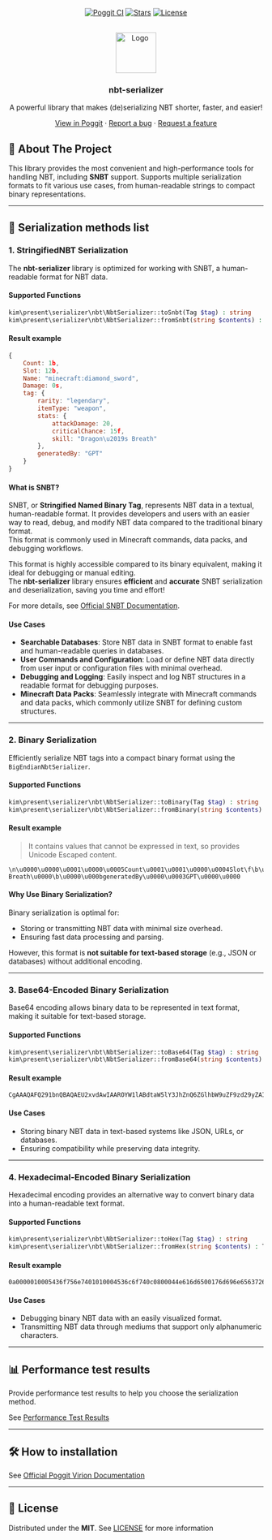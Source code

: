 <!-- PROJECT BADGES -->
<div align="center">

[![Poggit CI][poggit-ci-badge]][poggit-ci-url]
[![Stars][stars-badge]][stars-url]
[![License][license-badge]][license-url]

</div>

<!-- PROJECT LOGO -->
<br />
<div align="center">
  <img src="https://raw.githubusercontent.com/presentkim-pm/nbt-serializer/main/assets/icon.png" alt="Logo" width="80" height="80"/>
  <h3>nbt-serializer</h3>
  <p align="center">
    A powerful library that makes (de)serializing NBT shorter, faster, and easier!

[View in Poggit][poggit-ci-url] · [Report a bug][issues-url] · [Request a feature][issues-url]

  </p>
</div>


<!-- ABOUT THE PROJECT -->
## 🌟 About The Project

This library provides the most convenient and high-performance tools for handling NBT, including **SNBT** support.
Supports multiple serialization formats to fit various use cases, from human-readable strings to compact binary representations.  

---

## 🚀 Serialization methods list

### 1. StringifiedNBT Serialization
The **nbt-serializer** library is optimized for working with SNBT, a human-readable format for NBT data. 

#### Supported Functions
```php
kim\present\serializer\nbt\NbtSerializer::toSnbt(Tag $tag) : string
kim\present\serializer\nbt\NbtSerializer::fromSnbt(string $contents) : Tag
```

#### Result example
```js
{
    Count: 1b,
    Slot: 12b,
    Name: "minecraft:diamond_sword",
    Damage: 0s,
    tag: {
        rarity: "legendary",
        itemType: "weapon",
        stats: {
            attackDamage: 20,
            criticalChance: 15f,
            skill: "Dragon\u2019s Breath"
        },
        generatedBy: "GPT"
    }
}
```

#### What is SNBT?
SNBT, or **Stringified Named Binary Tag**, represents NBT data in a textual, human-readable format.
It provides developers and users with an easier way to read, debug, and modify NBT data compared to the traditional binary format.  
This format is commonly used in Minecraft commands, data packs, and debugging workflows.

This format is highly accessible compared to its binary equivalent, making it ideal for debugging or manual editing.  
The **nbt-serializer** library ensures **efficient** and **accurate** SNBT serialization and deserialization, saving you time and effort!

For more details, see [Official SNBT Documentation](https://minecraft.fandom.com/wiki/NBT_format#SNBT_format).

#### Use Cases
- **Searchable Databases**: Store NBT data in SNBT format to enable fast and human-readable queries in databases.
- **User Commands and Configuration**: Load or define NBT data directly from user input or configuration files with minimal overhead.
- **Debugging and Logging**: Easily inspect and log NBT structures in a readable format for debugging purposes.
- **Minecraft Data Packs**: Seamlessly integrate with Minecraft commands and data packs, which commonly utilize SNBT for defining custom structures.

---

### 2. Binary Serialization
Efficiently serialize NBT tags into a compact binary format using the `BigEndianNbtSerializer`.

#### Supported Functions
```php
kim\present\serializer\nbt\NbtSerializer::toBinary(Tag $tag) : string
kim\present\serializer\nbt\NbtSerializer::fromBinary(string $contents) : Tag
```

#### Result example
> It contains values that cannot be expressed in text, so provides Unicode Escaped content.
```
\n\u0000\u0000\u0001\u0000\u0005Count\u0001\u0001\u0000\u0004Slot\f\b\u0000\u0004Name\u0000\u0017minecraft:diamond_sword\u0002\u0000\u0006Damage\u0000\u0000\n\u0000\u0003tag\b\u0000\u0006rarity\u0000\tlegendary\b\u0000\bitemType\u0000\u0006weapon\n\u0000\u0005stats\u0003\u0000\fattackDamage\u0000\u0000\u0000\u0014\u0005\u0000\u000ecriticalChanceAp\u0000\u0000\b\u0000\u0005skill\u0000\u0011Dragon\u2019s Breath\u0000\b\u0000\u000bgeneratedBy\u0000\u0003GPT\u0000\u0000
```

#### Why Use Binary Serialization?
Binary serialization is optimal for:
- Storing or transmitting NBT data with minimal size overhead.
- Ensuring fast data processing and parsing.

However, this format is **not suitable for text-based storage** (e.g., JSON or databases) without additional encoding.

---

### 3. Base64-Encoded Binary Serialization
Base64 encoding allows binary data to be represented in text format, making it suitable for text-based storage.

#### Supported Functions
```php
kim\present\serializer\nbt\NbtSerializer::toBase64(Tag $tag) : string
kim\present\serializer\nbt\NbtSerializer::fromBase64(string $contents) : Tag
```

#### Result example
```
CgAAAQAFQ291bnQBAQAEU2xvdAwIAAROYW1lABdtaW5lY3JhZnQ6ZGlhbW9uZF9zd29yZAIABkRhbWFnZQAACgADdGFnCAAGcmFyaXR5AAlsZWdlbmRhcnkIAAhpdGVtVHlwZQAGd2VhcG9uCgAFc3RhdHMDAAxhdHRhY2tEYW1hZ2UAAAAUBQAOY3JpdGljYWxDaGFuY2VBcAAACAAFc2tpbGwAEURyYWdvbuKAmXMgQnJlYXRoAAgAC2dlbmVyYXRlZEJ5AANHUFQAAA==
```

#### Use Cases
- Storing binary NBT data in text-based systems like JSON, URLs, or databases.
- Ensuring compatibility while preserving data integrity.

---

### 4. Hexadecimal-Encoded Binary Serialization
Hexadecimal encoding provides an alternative way to convert binary data into a human-readable text format.

#### Supported Functions
```php
kim\present\serializer\nbt\NbtSerializer::toHex(Tag $tag) : string
kim\present\serializer\nbt\NbtSerializer::fromHex(string $contents) : Tag
```

#### Result example
```
0a0000010005436f756e7401010004536c6f740c0800044e616d6500176d696e6563726166743a6469616d6f6e645f73776f726402000644616d61676500000a000374616708000672617269747900096c6567656e646172790800086974656d547970650006776561706f6e0a0005737461747303000c61747461636b44616d6167650000001405000e637269746963616c4368616e636541700000080005736b696c6c0011447261676f6ee2809973204272656174680008000b67656e657261746564427900034750540000
```

#### Use Cases
- Debugging binary NBT data with an easily visualized format.
- Transmitting NBT data through mediums that support only alphanumeric characters.

---

## 📊 Performance test results

Provide performance test results to help you choose the serialization method.

See [Performance Test Results][performance-url]

-----

## 🛠️ How to installation

See [Official Poggit Virion Documentation](https://github.com/poggit/support/blob/master/virion.md)

-----

## 📝 License

Distributed under the **MIT**. See [LICENSE][license-url] for more information


[poggit-ci-badge]: https://poggit.pmmp.io/ci.shield/presentkim-pm/nbt-serializer/nbt-serializer?style=for-the-badge

[stars-badge]: https://img.shields.io/github/stars/presentkim-pm/nbt-serializer.svg?style=for-the-badge

[license-badge]: https://img.shields.io/github/license/presentkim-pm/nbt-serializer.svg?style=for-the-badge

[poggit-ci-url]: https://poggit.pmmp.io/ci/presentkim-pm/nbt-serializer/nbt-serializer

[stars-url]: https://github.com/presentkim-pm/nbt-serializer/stargazers

[issues-url]: https://github.com/presentkim-pm/nbt-serializer/issues

[license-url]: https://github.com/presentkim-pm/nbt-serializer/blob/main/LICENSE

[performance-url]: https://github.com/presentkim-pm/nbt-serializer/blob/main/PERFORMANCE.md

[project-icon]: https://raw.githubusercontent.com/presentkim-pm/nbt-serializer/main/assets/icon.png
